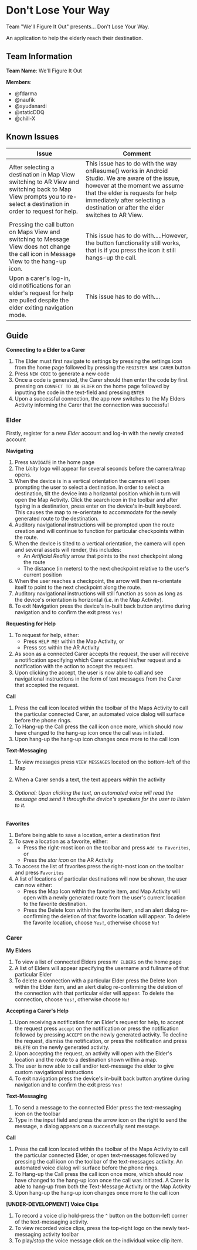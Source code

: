 # Don't Lose Your Way

Team "We'll Figure It Out" presents... Don't Lose Your Way.

An application to help the elderly reach their destination.

## Team Information

**Team Name**: We'll Figure It Out

**Members**:

- @fdarma
- @naufik
- @syudanardi
- @staticDDQ
- @chill-X

## Known Issues

| Issue                                    | Comment                                  |
| ---------------------------------------- | ---------------------------------------- |
| After selecting a destination in Map View switching to AR View and switching back to Map View prompts you to re-select a destination in order to request for help. | This issue has to do with the way onResume() works in Android Studio. We are aware of the issue, however at the moment we assume that the elder is  requests for help immediately after selecting a destination or after the elder switches to AR View. |
| Pressing the call button on Maps View and switching to Message View does not change the call icon in Message View to the hang-up icon. | This issue has to do with.....However, the button functionality still works, that is if you press the icon it still hangs-up the call. |
| Upon a carer's log-in, old notifications for an elder's request for help are pulled despite the elder exiting navigation mode. | This issue has to do with....            |

## Guide

**Connecting to a Elder to a Carer**

1. The Elder must first navigate to settings by pressing the settings icon from the home page followed by pressing the `REGISTER NEW CARER`  button
2. Press `NEW CODE` to generate a new code
3. Once a code is generated, the Carer should then enter the code by first pressing on `CONNECT TO AN ELDER` on the home page followed by inputting the code in the text-field and pressing `ENTER`
4. Upon a successful connection, the app now switches to the My Elders Activity informing the Carer that the connection was successful

### Elder

Firstly, register for a new *Elder* account and log-in with the newly created account

**Navigating**

1. Press `NAVIGATE` in the home page
2. The *Unity* logo will appear for several seconds before the camera/map opens.
3. When the device is in a vertical orientation the camera will open prompting the user to select a destination. In order to select a destination, tilt the device into a horizontal position which in turn will open the Map Activity. Click the search icon in the toolbar and after typing in a destination, press enter on the device's in-built keyboard. This causes the map to re-orientate to accommodate for the newly generated route to the destination.
4. Auditory navigational instructions will be prompted upon the route creation and will continue to function for particular checkpoints within the route.
5. When the device is tilted to a vertical orientation, the camera will open and several assets will render, this includes:
   - An *Artificial Reality* arrow that points to the next checkpoint along the route
   - The distance (in meters) to the next checkpoint relative to the user's current position
6. When the user reaches a checkpoint, the arrow will then re-orientate itself to point to the next checkpoint along the route. 
7. Auditory navigational instructions will still function as soon as long as the device's orientation is horizontal (i.e. in the Map Activity).
8. To exit Navigation press the device's in-built back button anytime during navigation and to confirm the exit press `Yes!`

**Requesting for Help**

1. To request for help, either:
   - Press `HELP ME!` within the Map Activity, or
   - Press `SOS` within the AR Activity
2. As soon as a connected Carer accepts the request, the user will receive a notification specifying which Carer accepted his/her request and a notification with the action to accept the request.
3. Upon clicking the accept, the user is now able to call and see navigational instructions in the form of text messages from the Carer that accepted the request.

**Call**

1. Press the call icon located within the toolbar of the Maps Activity to call the particular connected Carer, an automated voice dialog will surface before the phone rings.
2. To Hang-up the Call press the call icon once more, which should now have changed to the hang-up icon once the call was initiated. 
3. Upon hang-up the hang-up icon changes once more to the call icon

**Text-Messaging**

1. To view messages press `VIEW MESSAGES` located on the bottom-left of the Map

2. When a Carer sends a text, the text appears within the activity

3. ###### Optional: Upon clicking the text, an automated voice will read the message and send it through the device's speakers for the user to listen to it.

**Favorites**

1. Before being able to save a location, enter a destination first
2. To save a location as a favorite, either:
   - Press the right-most icon on the toolbar and press `Add to Favorites`, or
   - Press the *star icon* on the AR Activity
3. To access the list of favorites press the right-most icon on the toolbar and press `Favorites`
4. A list of locations of particular destinations will now be shown, the user can now either:
   - Press the Map Icon within the favorite item, and Map Activity will open with a newly generated route from the user's current location to the favorite destination.
   - Press the Delete Icon within the favorite item, and an alert dialog re-confirming the deletion of that favorite location will appear. To delete the favorite location, choose `Yes!`, otherwise choose  `No!`

### Carer

**My Elders**

1. To view a list of connected Elders press `MY ELDERS` on the home page
2. A list of Elders will appear specifying the username and fullname of that particular Elder
3. To delete a connection with a particular Elder press the Delete Icon within the Elder item, and an alert dialog re-confirming the deletion of the connection with that particular elder will appear. To delete the connection, choose `Yes!`, otherwise choose  `No!`

**Accepting a Carer's Help**

1. Upon receiving a notification for an Elder's request for help, to accept the request press `accept` on the notification or press the notification followed by pressing `ACCEPT` on the newly generated activity. To decline the request, dismiss the notification, or press the notification and press `DELETE` on the newly generated activity.
2. Upon accepting the request, an activity will open with the Elder's location and the route to a destination shown within a map. 
3. The user is now able to call and/or text-message the elder to give custom navigational instructions 
4. To exit navigation press the device's in-built back button anytime during navigation and to confirm the exit press `Yes!`

**Text-Messaging**

1. To send a message to the connected Elder press the text-messaging icon on the toolbar
2. Type in the input field and press the arrow icon on the right to send the message, a dialog appears on a successfully sent message.

**Call**

1. Press the call icon located within the toolbar of the Maps Activity to call the particular connected Elder, or open text-messages followed by pressing the call icon on the toolbar of the text-messages activity. An automated voice dialog will surface before the phone rings.
2. To Hang-up the Call press the call icon once more, which should now have changed to the hang-up icon once the call was initiated. A Carer is able to hang-up from both the Text-Message Activity or the Map Activity
3. Upon hang-up the hang-up icon changes once more to the call icon

**[UNDER-DEVELOPMENT] Voice Clips**

1. To record a voice clip hold-press the `^` button on the bottom-left corner of the text-messaging activity.
2. To view recorded voice clips, press the top-right logo on the newly text-messaging activity toolbar
3. To play/stop the voice message click on the individual voice clip item.